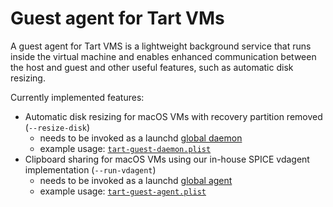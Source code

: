 # Guest agent for Tart VMs

A guest agent for Tart VMS is a lightweight background service that runs inside the virtual machine and enables enhanced communication between the host and guest and other useful features, such as automatic disk resizing.

Currently implemented features:

* Automatic disk resizing for macOS VMs with recovery partition removed (`--resize-disk`)
    * needs to be invoked as a launchd [global daemon](https://launchd.info/)
    * example usage: [`tart-guest-daemon.plist`](https://github.com/cirruslabs/macos-image-templates/blob/main/data/tart-guest-daemon.plist)
* Clipboard sharing for macOS VMs using our in-house SPICE vdagent implementation (`--run-vdagent`)
    * needs to be invoked as a launchd [global agent](https://launchd.info/)
    * example usage: [`tart-guest-agent.plist`](https://github.com/cirruslabs/macos-image-templates/blob/main/data/tart-guest-agent.plist)
